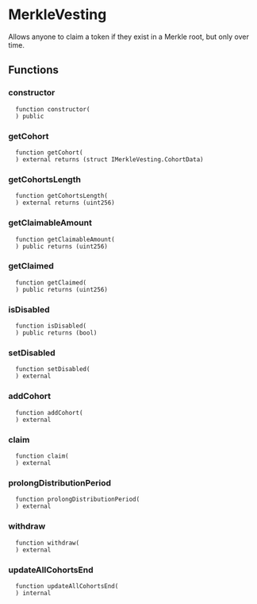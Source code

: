 # MerkleVesting

Allows anyone to claim a token if they exist in a Merkle root, but only over time.



## Functions
### constructor
```solidity
  function constructor(
  ) public
```




### getCohort
```solidity
  function getCohort(
  ) external returns (struct IMerkleVesting.CohortData)
```




### getCohortsLength
```solidity
  function getCohortsLength(
  ) external returns (uint256)
```




### getClaimableAmount
```solidity
  function getClaimableAmount(
  ) public returns (uint256)
```




### getClaimed
```solidity
  function getClaimed(
  ) public returns (uint256)
```




### isDisabled
```solidity
  function isDisabled(
  ) public returns (bool)
```




### setDisabled
```solidity
  function setDisabled(
  ) external
```




### addCohort
```solidity
  function addCohort(
  ) external
```




### claim
```solidity
  function claim(
  ) external
```




### prolongDistributionPeriod
```solidity
  function prolongDistributionPeriod(
  ) external
```




### withdraw
```solidity
  function withdraw(
  ) external
```




### updateAllCohortsEnd
```solidity
  function updateAllCohortsEnd(
  ) internal
```




